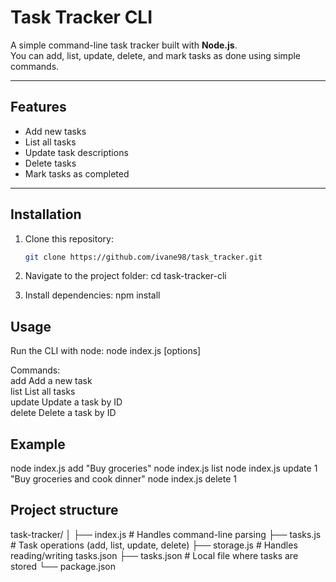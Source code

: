 # Task Tracker CLI

A simple command-line task tracker built with **Node.js**.  
You can add, list, update, delete, and mark tasks as done using simple commands.

---

## Features

- Add new tasks
- List all tasks
- Update task descriptions
- Delete tasks
- Mark tasks as completed

---

## Installation

1. Clone this repository:

   ```bash
   git clone https://github.com/ivane98/task_tracker.git

   ```

2. Navigate to the project folder:
   cd task-tracker-cli

3. Install dependencies:
   npm install

## Usage

Run the CLI with node:
node index.js <command> [options]

Commands: <br/>
add <task> Add a new task <br/>
list List all tasks <br/>
update <id> <task> Update a task by ID <br/>
delete <id> Delete a task by ID <br/>

## Example

node index.js add "Buy groceries"
node index.js list
node index.js update 1 "Buy groceries and cook dinner"
node index.js delete 1

## Project structure

task-tracker/
│
├── index.js # Handles command-line parsing
├── tasks.js # Task operations (add, list, update, delete)
├── storage.js # Handles reading/writing tasks.json
├── tasks.json # Local file where tasks are stored
└── package.json
